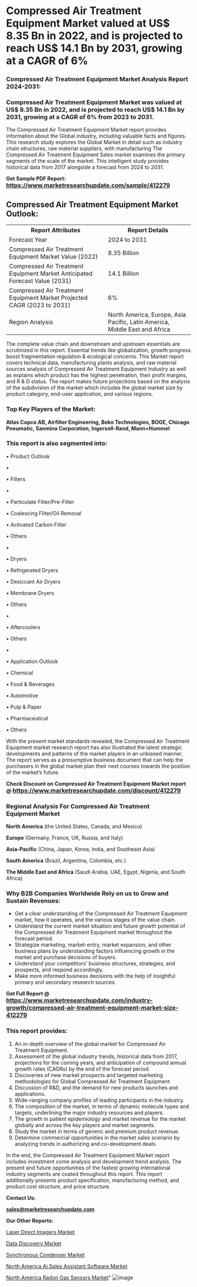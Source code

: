 # Compressed Air Treatment Equipment Market valued at US$ 8.35 Bn in 2022, and is projected to reach US$ 14.1 Bn by 2031, growing at a CAGR of 6%

<strong><h3>Compressed Air Treatment Equipment Market Analysis Report 2024-2031:</h3></strong>

<strong><h3>Compressed Air Treatment Equipment Market was valued at US$ 8.35 Bn in 2022, and is projected to reach US$ 14.1 Bn by 2031, growing at a CAGR of 6% from 2023 to 2031.</h3></strong>

The Compressed Air Treatment Equipment Market report provides information about the Global industry, including valuable facts and figures. This research study explores the Global Market in detail such as industry chain structures, raw material suppliers, with manufacturing The Compressed Air Treatment Equipment Sales market examines the primary segments of the scale of the market. This intelligent study provides historical data from 2017 alongside a forecast from 2024 to 2031.

<strong>Get Sample PDF Report: <a href=https://www.marketresearchupdate.com/sample/412279><font size=3 color=#0000ff>https://www.marketresearchupdate.com/sample/412279</font></a></strong>

<html>
<body>

<h2>Compressed Air Treatment Equipment Market Outlook:</h2>

<table>
  <tr>
    <th>Report Attributes</th>
    <th>Report Details</th>
  </tr>
  <tr>
    <td>Forecast Year</td>
    <td>2024 to 2031</td>
  </tr>
  <tr>
    <td>Compressed Air Treatment Equipment Market Value (2022)</td>
    <td>8.35 Billion</td>
  </tr>
  <tr>
    <td>Compressed Air Treatment Equipment Market Anticipated Forecast Value (2031)</td>
    <td>14.1 Billion</td>
  </tr>
  <tr>
    <td>Compressed Air Treatment Equipment Market Projected CAGR (2023 to 2031)</td>
    <td>6%</td>
  </tr>
  <tr>
    <td>Region Analysis</td>
    <td>North America, Europe, Asia Pacific, Latin America, Middle East and Africa</td>
  </tr>
</table>

</body>
</html>

The complete value chain and downstream and upstream essentials are scrutinized in this report. Essential trends like globalization, growth progress boost fragmentation regulation &amp; ecological concerns. This Market report covers technical data, manufacturing plants analysis, and raw material sources analysis of Compressed Air Treatment Equipment Industry as well as explains which product has the highest penetration, their profit margins, and R & D status. The report makes future projections based on the analysis of the subdivision of the market which includes the global market size by product category, end-user application, and various regions.

<strong><h3>Top Key Players of the Market:</h3></strong>

<strong>Atlas Copco AB, Airfilter Engineering, Beko Technologies, BOGE, Chicago Pneumatic, Sanmina Corporation, Ingersoll-Rand, Mann+Hummel</strong>

<strong><h3>This report is also segmented into:</h3></strong>

• Product Outlook

• 

• Filters

• 

• Particulate Filter/Pre-Filter

• Coalescing Filter/Oil Removal

• Activated Carbon Filter

• Others

• 

• Dryers

• Refrigerated Dryers

• Desiccant Air Dryers

• Membrane Dryers

• Others

• 

• Aftercoolers

• Others

• 

• Application Outlook

• Chemical

• Food & Beverages

• Automotive

• Pulp & Paper

• Pharmaceutical

• Others

With the present market standards revealed, the Compressed Air Treatment Equipment market research report has also illustrated the latest strategic developments and patterns of the market players in an unbiased manner. The report serves as a presumptive business document that can help the purchasers in the global market plan their next courses towards the position of the market’s future.

<strong>Check Discount on Compressed Air Treatment Equipment Market report @ <a href=https://www.marketresearchupdate.com/discount/412279><font size=3 color=#0000ff>https://www.marketresearchupdate.com/discount/412279</font></a></strong>

<strong><h3>Regional Analysis For Compressed Air Treatment Equipment Market</h3></strong>

<strong>North America</strong> (the United States, Canada, and Mexico)

<strong>Europe</strong> (Germany, France, UK, Russia, and Italy)

<strong>Asia-Pacific</strong> (China, Japan, Korea, India, and Southeast Asia)

<strong>South America</strong> (Brazil, Argentina, Colombia, etc.)

<strong>The Middle East and Africa</strong> (Saudi Arabia, UAE, Egypt, Nigeria, and South Africa)

<strong><h3>Why B2B Companies Worldwide Rely on us to Grow and Sustain Revenues:</h3></strong>
<ul>
  <li>Get a clear understanding of the Compressed Air Treatment Equipment market, how it operates, and the various stages of the value chain.</li>
  <li>Understand the current market situation and future growth potential of the Compressed Air Treatment Equipment market throughout the forecast period.</li>
  <li>Strategize marketing, market-entry, market expansion, and other business plans by understanding factors influencing growth in the market and purchase decisions of buyers.</li>
  <li>Understand your competitors’ business structures, strategies, and prospects, and respond accordingly.</li>
  <li>Make more informed business decisions with the help of insightful primary and secondary research sources.</li>
</ul>

<strong>Get Full Report @ <a href=https://www.marketresearchupdate.com/industry-growth/compressed-air-treatment-equipment-market-size-412279><font size=3 color=#0000ff>https://www.marketresearchupdate.com/industry-growth/compressed-air-treatment-equipment-market-size-412279</font></a></strong>

<strong><h3>This report provides:</h3></strong>
<ol>
  <li>An in-depth overview of the global market for Compressed Air Treatment Equipment.</li>
  <li>Assessment of the global industry trends, historical data from 2017, projections for the coming years, and anticipation of compound annual growth rates (CAGRs) by the end of the forecast period.</li>
  <li>Discoveries of new market prospects and targeted marketing methodologies for Global Compressed Air Treatment Equipment</li>
  <li>Discussion of R&amp;D, and the demand for new products launches and applications.</li>
  <li>Wide-ranging company profiles of leading participants in the industry.</li>
  <li>The composition of the market, in terms of dynamic molecule types and targets, underlining the major industry resources and players.</li>
  <li>The growth in patient epidemiology and market revenue for the market globally and across the key players and market segments.</li>
  <li>Study the market in terms of generic and premium product revenue.</li>
  <li>Determine commercial opportunities in the market sales scenario by analyzing trends in authorizing and co-development deals.</li>
</ol>

In the end, the Compressed Air Treatment Equipment Market report includes investment come analysis and development trend analysis. The present and future opportunities of the fastest growing international industry segments are coated throughout this report. This report additionally presents product specification, manufacturing method, and product cost structure, and price structure.

<strong>Contact Us:</strong>

<strong>sales@marketresearchupdate.com</strong>

<strong>Our Other Reports:</strong>

<a href=https://www.linkedin.com/pulse/laser-direct-imagers-market-has-huge-growth-industry>Laser Direct Imagers Market</a>

<a href=https://www.linkedin.com/pulse/data-discovery-market-industry-analysis-segments>Data Discovery Market</a>

<a href=https://www.linkedin.com/pulse/synchronous-condenser-market-2023-remarking>Synchronous Condenser Market</a>

<a href=https://www.linkedin.com/pulse/north-america-ai-sales-assistant-software-market>North America Ai Sales Assistant Software Market</a>

<a href=https://www.linkedin.com/pulse/north-america-radon-gas-sensors-market-trends>North America Radon Gas Sensors Market</a>"
![image](https://github.com/Ankan-2/Market-Research-News/assets/158291571/8cdcc401-e4b4-4c1d-a8ba-d7f8b7f28f14)

